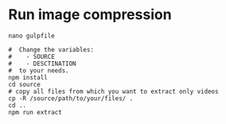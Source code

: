 # Run image compression

    nano gulpfile

    #  Change the variables: 
    #    - SOURCE
    #    - DESCTINATION 
    #  to your needs.
    npm install
    cd source
    # copy all files from which you want to extract only videos
    cp -R /source/path/to/your/files/ . 
    cd ..
    npm run extract

